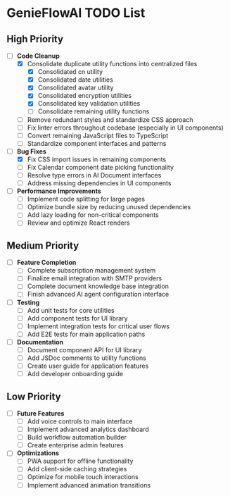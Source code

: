 # GenieFlowAI TODO List

## High Priority

- [ ] **Code Cleanup**
  - [x] Consolidate duplicate utility functions into centralized files
    - [x] Consolidated cn utility
    - [x] Consolidated date utilities
    - [x] Consolidated avatar utility
    - [x] Consolidated encryption utilities
    - [x] Consolidated key validation utilities
    - [ ] Consolidate remaining utility functions
  - [ ] Remove redundant styles and standardize CSS approach
  - [ ] Fix linter errors throughout codebase (especially in UI components)
  - [ ] Convert remaining JavaScript files to TypeScript
  - [ ] Standardize component interfaces and patterns

- [ ] **Bug Fixes**
  - [x] Fix CSS import issues in remaining components
  - [ ] Fix Calendar component date picking functionality
  - [ ] Resolve type errors in AI Document interfaces
  - [ ] Address missing dependencies in UI components

- [ ] **Performance Improvements**
  - [ ] Implement code splitting for large pages
  - [ ] Optimize bundle size by reducing unused dependencies
  - [ ] Add lazy loading for non-critical components
  - [ ] Review and optimize React renders

## Medium Priority

- [ ] **Feature Completion**
  - [ ] Complete subscription management system
  - [ ] Finalize email integration with SMTP providers
  - [ ] Complete document knowledge base integration
  - [ ] Finish advanced AI agent configuration interface

- [ ] **Testing**
  - [ ] Add unit tests for core utilities
  - [ ] Add component tests for UI library
  - [ ] Implement integration tests for critical user flows
  - [ ] Add E2E tests for main application paths

- [ ] **Documentation**
  - [ ] Document component API for UI library
  - [ ] Add JSDoc comments to utility functions
  - [ ] Create user guide for application features
  - [ ] Add developer onboarding guide

## Low Priority

- [ ] **Future Features**
  - [ ] Add voice controls to main interface
  - [ ] Implement advanced analytics dashboard
  - [ ] Build workflow automation builder
  - [ ] Create enterprise admin features

- [ ] **Optimizations**
  - [ ] PWA support for offline functionality
  - [ ] Add client-side caching strategies
  - [ ] Optimize for mobile touch interactions
  - [ ] Implement advanced animation transitions 